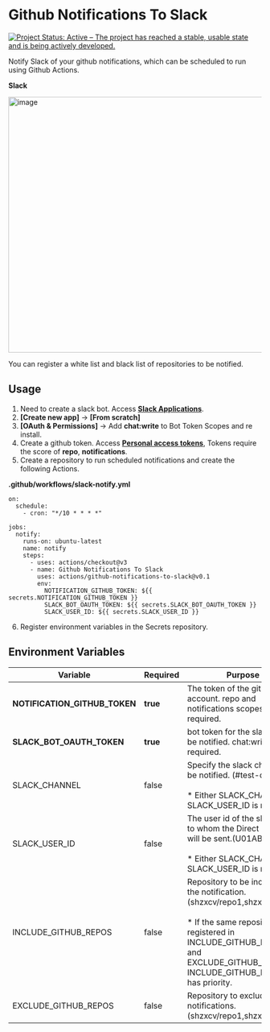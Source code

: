 # Github Notifications To Slack
<a href="https://www.repostatus.org/#active"><img src="https://www.repostatus.org/badges/latest/active.svg" alt="Project Status: Active – The project has reached a stable, usable state and is being actively developed." /></a>

Notify Slack of your github notifications, which can be scheduled to run using Github Actions.

**Slack**

<img width="508" alt="image" src="https://user-images.githubusercontent.com/68991732/190888938-52399977-b045-49e8-8afb-a028b1a5ba94.png">

You can register a white list and black list of repositories to be notified.

## Usage

1. Need to create a slack bot. Access **[Slack Applications](https://api.slack.com/apps)**.
2. **[Create new app]** -> **[From scratch]**
3. **[OAuth & Permissions]** -> Add **chat:write** to Bot Token Scopes and re install.
4. Create a github token. Access **[Personal access tokens](https://github.com/settings/tokens)**, Tokens require the score of **repo**, **notifications**.
5. Create a repository to run scheduled notifications and create the following Actions.

**.github/workflows/slack-notify.yml**
```
on:
  schedule:
    - cron: "*/10 * * * *"

jobs:
  notify:
    runs-on: ubuntu-latest
    name: notify
    steps:
      - uses: actions/checkout@v3
      - name: Github Notifications To Slack
        uses: actions/github-notifications-to-slack@v0.1
        env:
          NOTIFICATION_GITHUB_TOKEN: ${{ secrets.NOTIFICATION_GITHUB_TOKEN }}
          SLACK_BOT_OAUTH_TOKEN: ${{ secrets.SLACK_BOT_OAUTH_TOKEN }}
          SLACK_USER_ID: ${{ secrets.SLACK_USER_ID }}
```

6. Register environment variables in the Secrets repository.

## Environment Variables

| Variable                  | Required | Purpose                                                                                                                                                                                                       | 
| ------------------------- | -------- | ------------------------------------------------------------------------------------------------------------------------------------------------------------------------------------------------------------- | 
| **NOTIFICATION_GITHUB_TOKEN** | **true**     | The token of the github account. repo and notifications scopes are required.                                                                                                                                  | 
| **SLACK_BOT_OAUTH_TOKEN**     | **true**     | bot token for the slack app to be notified. chat:write is required.                                                                                                                                           | 
| SLACK_CHANNEL             | false    | Specify the slack channel to be notified. (#test-channel)<br><br>* Either SLACK_CHANNEL or SLACK_USER_ID is required.                                                                                         | 
| SLACK_USER_ID             | false    | The user id of the slack user to whom the Direct Message will be sent.(U01ABCD23EF)<br><br>* Either SLACK_CHANNEL or SLACK_USER_ID is required.                                                               | 
| INCLUDE_GITHUB_REPOS      | false    | Repository to be included in the notification. (shzxcv/repo1,shzxcv/repo2)<br><br>* If the same repository is registered in INCLUDE_GITHUB_REPOS and EXCLUDE_GITHUB_REPOS, INCLUDE_GITHUB_REPOS has priority. | 
| EXCLUDE_GITHUB_REPOS      | false    | Repository to exclude notifications. (shzxcv/repo1,shzxcv/repo2)                                                                                                                                              | 

